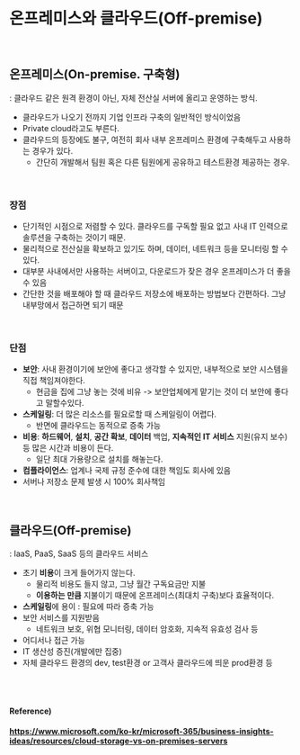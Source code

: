 # 온프레미스와 클라우드(Off-premise)

<br>

## 온프레미스(On-premise. 구축형)

: 클라우드 같은 원격 환경이 아닌, 자체 전산실 서버에 올리고 운영하는 방식.

* 클라우드가 나오기 전까지 기업 인프라 구축의 일반적인 방식이었음
* Private cloud라고도 부른다.
* 클라우드의 등장에도 불구, 여전히 회사 내부 온프레미스 환경에 구축해두고 사용하는 경우가 있다.
  * 간단히 개발해서 팀원 혹은 다른 팀원에게 공유하고 테스트환경 제공하는 경우.

<br>

### 장점

* 단기적인 시점으로 저렴할 수 있다. 클라우드를 구독할 필요 없고 사내 IT 인력으로 솔루션을 구축하는 것이기 때문.
* 물리적으로 전산실을 확보하고 있기도 하며, 데이터, 네트워크 등을 모니터링 할 수 있다.
* 대부분 사내에서만 사용하는 서버이고, 다운로드가 잦은 경우 온프레미스가 더 좋을 수 있음
* 간단한 것을 배포해야 할 때 클라우드 저장소에 배포하는 방법보다 간편하다. 그냥 내부망에서 접근하면 되기 때문

<br>

### 단점

* **보안**: 사내 환경이기에 보안에 좋다고 생각할 수 있지만, 내부적으로 보안 시스템을 직접 책임져야한다.
  * 현금을 집에 그냥 놓는 것에 비유 -> 보안업체에게 맡기는 것이 더 보안에 좋다고 말할수있다.
* **스케일링**: 더 많은 리소스를 필요로할 때 스케일링이 어렵다.
  * 반면에 클라우드는 동적으로 증축 가능
* **비용**: **하드웨어**, **설치**, **공간 확보**, **데이터** 백업, **지속적인 IT 서비스** 지원(유지 보수) 등 많은 시간과 비용이 든다.
  * 일단 최대 가용량으로 설치를 해놓는다.
* **컴플라이언스**: 업계나 국제 규정 준수에 대한 책임도 회사에 있음
* 서버나 저장소 문제 발생 시 100% 회사책임

<br>

## 클라우드(Off-premise)

: IaaS, PaaS, SaaS 등의 클라우드 서비스

* 초기 **비용**이 크게 들어가지 않는다.
  * 물리적 비용도 들지 않고, 그냥 월간 구독요금만 지불
  * **이용하는 만큼** 지불이기 때문에 온프레미스(최대치 구축)보다 효율적이다.
* **스케일링**에 용이 : 필요에 따라 증축 가능
* 보안 서비스를 지원받음
  * 네트워크 보호, 위협 모니터링, 데이터 암호화, 지속적 유효성 검사 등
* 어디서나 접근 가능
* IT 생산성 증진(개발에만 집중)
* 자체 클라우드 환경의 dev, test환경 or 고객사 클라우드에 띄운 prod환경 등

<br><br>

#### Reference)

#### https://www.microsoft.com/ko-kr/microsoft-365/business-insights-ideas/resources/cloud-storage-vs-on-premises-servers